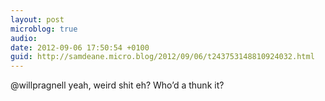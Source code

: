 ```yaml
---
layout: post
microblog: true
audio: 
date: 2012-09-06 17:50:54 +0100
guid: http://samdeane.micro.blog/2012/09/06/t243753148810924032.html
---
```

@willpragnell yeah, weird shit eh? Who’d a thunk it?
